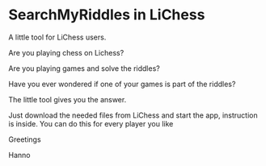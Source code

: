# SearchMyRiddles in LiChess
A little tool for LiChess users.

Are you playing chess on Lichess?

Are you playing games and solve the riddles?

Have you ever wondered if one of your games is part of the riddles?

The little tool gives you the answer. 

Just download the needed files from LiChess and start the app, instruction is inside. You can do this for every player you like

Greetings

Hanno
